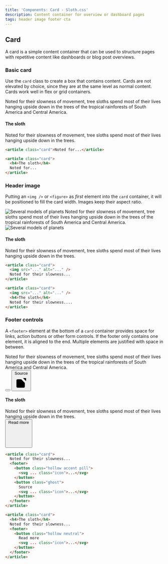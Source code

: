 ```yaml
---
title: 'Components: Card - Sloth.css'
description: Content container for overview or dashboard pages
tags: header image footer cta
---
```


## Card

A card is a simple content container that can be used to structure pages with repetitive content like dashboards or blog post overviews.

### Basic card

Use the `card` class to create a box that contains content. Cards are not elevated by choice, since they are at the same level as normal content. Cards work well in flex or grid containers.

<div class="demo">
  <div class="grid grid-cols-2 gap-4 max-w-screen-sm">
    <article class="card">
      Noted for their slowness of movement, tree sloths spend most of their lives hanging upside down in the trees of the tropical rainforests of South America and Central America.
    </article>
    <article class="card">
      <h4>The sloth</h4>
      Noted for their slowness of movement, tree sloths spend most of their lives hanging upside down in the trees.
    </article>
  </div>
</div>

```html
<article class="card">Noted for...</article>

<article class="card">
  <h4>The sloth</h4>
  Noted for...
</article>
```

### Header image

Putting an `<img />` or `<figure>` as *first* element into the `card` container, it will be positioned to fill the card width. Images keep their aspect ratio.

<div class="demo">
  <div class="grid grid-cols-2 gap-4 max-w-screen-sm">
    <article class="card">
      <img src="https://images.unsplash.com/photo-1506272517965-ec6133efee7a?ixlib=rb-4.0.3&q=85&fm=jpg&crop=entropy&cs=srgb&w=640" alt="Several models of planets" />
      Noted for their slowness of movement, tree sloths spend most of their lives hanging upside down in the trees of the tropical rainforests of South America and Central America.
    </article>
    <article class="card">
      <img src="https://images.unsplash.com/photo-1506272517965-ec6133efee7a?ixlib=rb-4.0.3&q=85&fm=jpg&crop=entropy&cs=srgb&w=640" alt="Several models of planets" />
      <h4>The sloth</h4>
      Noted for their slowness of movement, tree sloths spend most of their lives hanging upside down in the trees.
    </article>
  </div>
</div>

```html
<article class="card">
  <img src="..." alt="..." />
  Noted for their slowness...
</article>

<article class="card">
  <img src="..." alt="..." />
  <h4>The sloth</h4>
  Noted for their slowness....
</article>
```

### Footer controls

A `<footer>` element at the bottom of a `card` container provides space for links, action buttons or other form controls. If the footer only contains one element, it is aligned to the end. Multiple elements are justified with space in between.

<div class="demo">
  <div class="grid grid-cols-2 gap-4 max-w-screen-sm">
    <article class="card">
      Noted for their slowness of movement, tree sloths spend most of their lives hanging upside down in the trees of the tropical rainforests of South America and Central America.
      <footer>
        <button class="hollow accent pill">
          <svg xmlns="http://www.w3.org/2000/svg" viewBox="0 0 24 24" class="icon"><path d="M12 5l0 14" /><path d="M5 12l14 0" /></svg>
        </button>
        <button class="ghost">
          Source
          <svg xmlns="http://www.w3.org/2000/svg" viewBox="0 0 24 24" class="icon"><path d="M12 6h-6a2 2 0 0 0 -2 2v10a2 2 0 0 0 2 2h10a2 2 0 0 0 2 -2v-6" /><path d="M11 13l9 -9" /><path d="M15 4h5v5" /></svg>
        </button>
      </footer>
    </article>
    <article class="card">
      <h4>The sloth</h4>
      Noted for their slowness of movement, tree sloths spend most of their lives hanging upside down in the trees.
      <footer>
        <button class="hollow neutral">
          Read more
          <svg xmlns="http://www.w3.org/2000/svg" viewBox="0 0 24 24" class="icon"><path d="M5 12l14 0" /><path d="M13 18l6 -6" /><path d="M13 6l6 6" /></svg>
        </button>
      </footer>
    </article>
  </div>
</div>

```html
<article class="card">
  Noted for their slowness...
  <footer>
    <button class="hollow accent pill">
      <svg ... class="icon">...</svg>
    </button>
    <button class="ghost">
      Source
      <svg ... class="icon">...</svg>
    </button>
  </footer>
</article>

<article class="card">
  <h4>The sloth</h4>
  Noted for their slowness...
  <footer>
    <button class="hollow neutral">
      Read more
      <svg ... class="icon">...</svg>
    </button>
  </footer>
</article>
```
